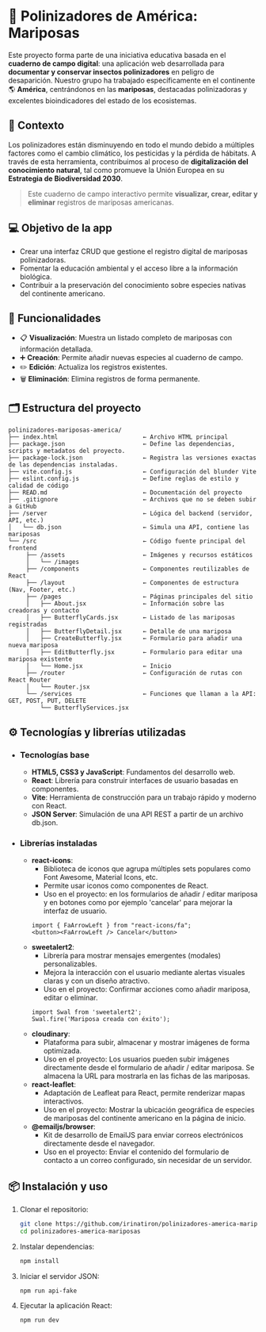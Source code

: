 # 🦋 Polinizadores de América: Mariposas

Este proyecto forma parte de una iniciativa educativa basada en el **cuaderno de campo digital**: una aplicación web desarrollada para **documentar y conservar insectos polinizadores** en peligro de desaparición. Nuestro grupo ha trabajado específicamente en el continente 🌎 **América**, centrándonos en las **mariposas**, destacadas polinizadoras y excelentes bioindicadores del estado de los ecosistemas.

## 🌱 Contexto

Los polinizadores están disminuyendo en todo el mundo debido a múltiples factores como el cambio climático, los pesticidas y la pérdida de hábitats. A través de esta herramienta, contribuimos al proceso de **digitalización del conocimiento natural**, tal como promueve la Unión Europea en su **Estrategia de Biodiversidad 2030**.

> Este cuaderno de campo interactivo permite **visualizar, crear, editar y eliminar** registros de mariposas americanas.

## 💻 Objetivo de la app

- Crear una interfaz CRUD que gestione el registro digital de mariposas polinizadoras.
- Fomentar la educación ambiental y el acceso libre a la información biológica.
- Contribuir a la preservación del conocimiento sobre especies nativas del continente americano.

## 🚀 Funcionalidades

- 📋 **Visualización**: Muestra un listado completo de mariposas con información detallada.
- ➕ **Creación**: Permite añadir nuevas especies al cuaderno de campo.
- ✏️ **Edición**: Actualiza los registros existentes.
- 🗑️ **Eliminación**: Elimina registros de forma permanente.


## 🗂️ Estructura del proyecto

```
polinizadores-mariposas-america/
├── index.html                        ← Archivo HTML principal
├── package.json                      ← Define las dependencias, scripts y metadatos del proyecto.
├── package-lock.json                 ← Registra las versiones exactas de las dependencias instaladas.
├── vite.config.js                    ← Configuración del blunder Vite 
├── eslint.config.js                  ← Define reglas de estilo y calidad de código 
├── READ.md                           ← Documentación del proyecto
├── .gitignore                        ← Archivos que no se deben subir a GitHub
├── /server                           ← Lógica del backend (servidor, API, etc.) 
│   └── db.json                       ← Simula una API, contiene las mariposas
└── /src                              ← Código fuente principal del frontend
     ├── /assets                      ← Imágenes y recursos estáticos
     │   └── /images                                                             
     ├── /components                  ← Componentes reutilizables de React
     ├── /layout                      ← Componentes de estructura (Nav, Footer, etc.)
     ├── /pages                       ← Páginas principales del sitio 
     │   ├── About.jsx                ← Información sobre las creadoras y contacto 
     │   ├── ButterflyCards.jsx       ← Listado de las mariposas registradas
     │   ├── ButterflyDetail.jsx      ← Detalle de una mariposa
     │   ├── CreateButterfly.jsx      ← Formulario para añadir una nueva mariposa
     │   ├── EditButterfly.jsx        ← Formulario para editar una mariposa existente
     │   └── Home.jsx                 ← Inicio
     ├── /router                      ← Configuración de rutas con React Router
     │   └── Router.jsx                                                          
     └── /services                    ← Funciones que llaman a la API: GET, POST, PUT, DELETE
         └── ButterflyServices.jsx                                               
```

## ⚙️ Tecnologías y librerías utilizadas

- ### Tecnologías base 
    - **HTML5, CSS3 y JavaScript**: Fundamentos del desarrollo web.
    - **React**: Librería para construir interfaces de usuario basadas en componentes.
    - **Vite**: Herramienta de construcción para un trabajo rápido y moderno con React.
    - **JSON Server**: Simulación de una API REST a partir de un archivo db.json.

- ### Librerías instaladas 
   - **react-icons**:
     - Biblioteca de iconos que agrupa múltiples sets populares como Font Awesome, Material Icons, etc. 
     - Permite usar iconos como componentes de React.
     - Uso en el proyecto: en los formularios de añadir / editar mariposa y en botones como por ejemplo 'cancelar' para mejorar la interfaz de usuario.
      ```
      import { FaArrowLeft } from "react-icons/fa";
      <button><FaArrowLeft /> Cancelar</button>
      ```
   - **sweetalert2**: 
     - Librería para mostrar mensajes emergentes (modales) personalizables.
     - Mejora la interacción con el usuario mediante alertas visuales claras y con un diseño atractivo.
     - Uso en el proyecto: Confirmar acciones como añadir mariposa, editar o eliminar.
      ```
      import Swal from 'sweetalert2';
      Swal.fire('Mariposa creada con éxito');
      ```
   - **cloudinary**: 
     - Plataforma para subir, almacenar y mostrar imágenes de forma optimizada.
     - Uso en el proyecto: Los usuarios pueden subir imágenes directamente desde el formulario de añadir / editar mariposa. Se almacena la URL para mostrarla en las fichas de las mariposas.
   - **react-leaflet**: 
     - Adaptación de Leafleat para React, permite renderizar mapas interactivos.
     - Uso en el proyecto: Mostrar la ubicación geográfica de especies de mariposas del continente americano en la página de inicio.
   - **@emailjs/browser**: 
     - Kit de desarrollo de EmailJS para enviar correos electrónicos directamente desde el navegador.
     - Uso en el proyecto: Enviar el contenido del formulario de contacto a un correo configurado, sin necesidar de un servidor.
        
## 📦 Instalación y uso

1. Clonar el repositorio:
   ```bash
   git clone https://github.com/irinatiron/polinizadores-america-mariposas.git
   cd polinizadores-america-mariposas

2. Instalar dependencias:
   ```bash
   npm install
   
3. Iniciar el servidor JSON:
   ```bash
   npm run api-fake

4. Ejecutar la aplicación React:
   ```bash
   npm run dev